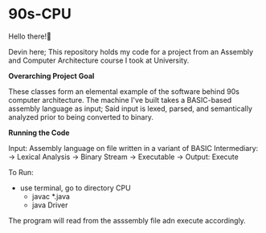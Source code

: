 # 90s-CPU

Hello there!👋

Devin here; This repository holds my code for a project from an Assembly and Computer Architecture course I took at University.

**Overarching Project Goal**

These classes form an elemental example of the software behind 90s computer architecture. The machine I've built takes a BASIC-based assembly language as input; Said input is lexed, parsed, and semantically analyzed prior to being converted to binary.


**Running the Code**

Input: Assembly language on file written in a variant of BASIC
Intermediary: -> Lexical Analysis -> Binary Stream -> Executable ->
Output: Execute 

To Run:
- use terminal, go to directory CPU
  - javac *.java
  - java Driver
  
The program will read from the asssembly file adn execute accordingly. 
